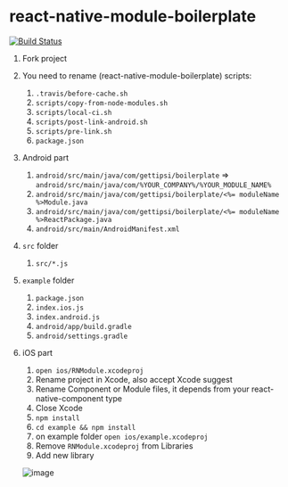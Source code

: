 # react-native-module-boilerplate
[![Build Status](https://travis-ci.org/tipsi/react-native-module-boilerplate.svg?branch=master)](https://travis-ci.org/tipsi/react-native-module-boilerplate)

1. Fork project

2. You need to rename (react-native-module-boilerplate) scripts:

   1. `.travis/before-cache.sh` 
   2. `scripts/copy-from-node-modules.sh`
   3. `scripts/local-ci.sh`
   4. `scripts/post-link-android.sh`
   5. `scripts/pre-link.sh`
   6. `package.json`

3. Android part

   1. `android/src/main/java/com/gettipsi/boilerplate` => `android/src/main/java/com/%YOUR_COMPANY%/%YOUR_MODULE_NAME%`
   2. `android/src/main/java/com/gettipsi/boilerplate/<%= moduleName %>Module.java`
   3. `android/src/main/java/com/gettipsi/boilerplate/<%= moduleName %>ReactPackage.java`
   4. `android/src/main/AndroidManifest.xml`

4. `src` folder

   1. `src/*.js`

5. `example` folder

   1. `package.json`
   2. `index.ios.js`
   3. `index.android.js`
   4. `android/app/build.gradle`
   5. `android/settings.gradle`

6. iOS part

   1. `open ios/RNModule.xcodeproj`
   2. Rename project in Xcode, also accept Xcode suggest
   3. Rename Component or Module files, it depends from your react-native-component type
   4. Close Xcode
   5. `npm install`
   6. `cd example && npm install`
   7. on example folder `open ios/example.xcodeproj`
   8. Remove `RNModule.xcodeproj` from Libraries
   9. Add new library

   ![image](https://cloud.githubusercontent.com/assets/1788245/20928912/f70bb638-bbd8-11e6-85e6-70e553319d39.png)
